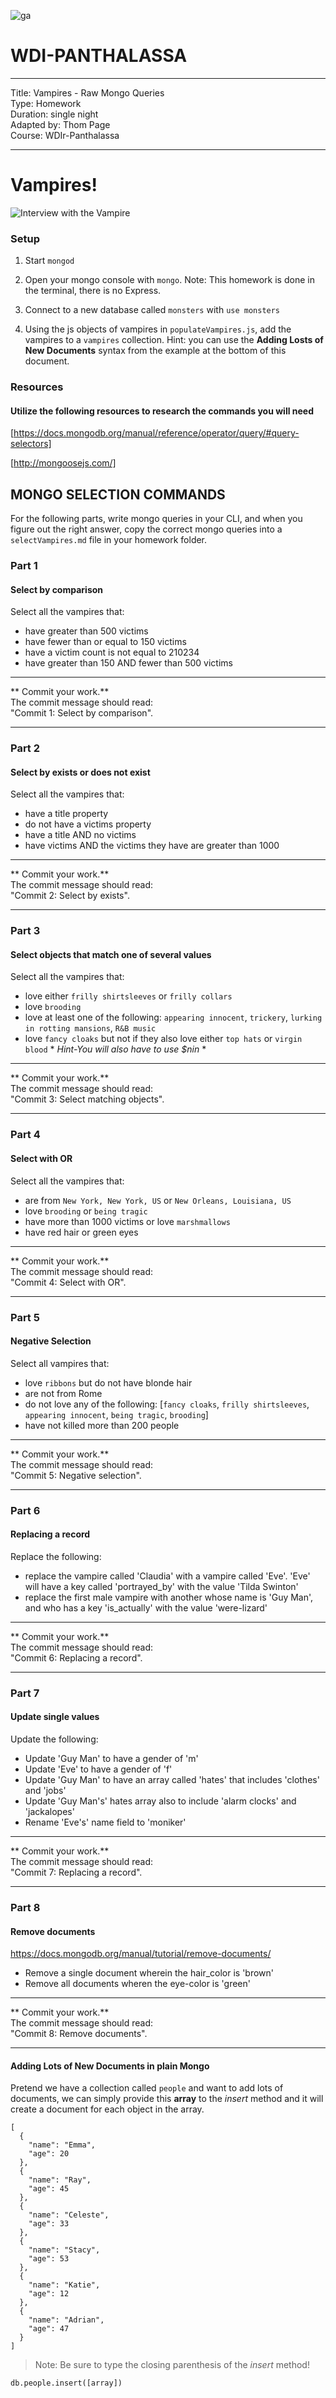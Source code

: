 ![ga](http://mobbook.generalassemb.ly/ga_cog.png)

# WDI-PANTHALASSA

---
Title: Vampires - Raw Mongo Queries<br>
Type: Homework<br>
Duration: single night<br>
Adapted by: Thom Page <br>
Course: WDIr-Panthalassa<br>

---

# Vampires!

![Interview with the Vampire](https://mischiefmanagedsite.files.wordpress.com/2014/05/3.gif)

### Setup

1. Start `mongod`

2. Open your mongo console with `mongo`. Note: This homework is done in the terminal, there is no Express.

3. Connect to a new database called `monsters` with `use monsters`

4. Using the js objects of vampires in `populateVampires.js`, add the vampires to a `vampires` collection. Hint: you can use the **Adding Losts of New Documents** syntax from the example at the bottom of this document.


### Resources

#### Utilize the following resources to research the commands you will need
[https://docs.mongodb.org/manual/reference/operator/query/#query-selectors]

[http://mongoosejs.com/]

## MONGO SELECTION COMMANDS


For the following parts, write mongo queries in your CLI, and when you figure out the right answer, copy the correct mongo queries into a `selectVampires.md` file in your homework folder.


### Part 1
#### Select by comparison

Select all the vampires that:

  - have greater than 500 victims
  - have fewer than or equal to 150 victims
  - have a victim count is not equal to 210234
  - have greater than 150 AND fewer than 500 victims
  
  <hr>
** Commit your work.** <br>
The commit message should read: <br> 
"Commit 1: Select by comparison".
<hr>

### Part 2
#### Select by exists or does not exist
Select all the vampires that:

  - have a title property
  - do not have a victims property
  - have a title AND no victims
  - have victims AND the victims they have are greater than 1000
  
<hr>
** Commit your work.** <br>
The commit message should read: <br> 
"Commit 2: Select by exists".
<hr>

### Part 3
#### Select objects that match one of several values
Select all the vampires that:

  - love either `frilly shirtsleeves` or `frilly collars`
  - love `brooding`
  - love at least one of the following: `appearing innocent`, `trickery`, `lurking in rotting mansions`, `R&B music`
  - love `fancy cloaks` but not if they also love either `top hats` or `virgin blood`
    \* *Hint-You will also have to use $nin* \*
    
<hr>
** Commit your work.** <br>
The commit message should read: <br> 
"Commit 3: Select matching objects".
<hr>

### Part 4
#### Select with OR
Select all the vampires that: 
 
  - are from `New York, New York, US` or `New Orleans, Louisiana, US`  
  - love `brooding` or `being tragic`  
  - have more than 1000 victims or love `marshmallows`  
  - have red hair or green eyes  
  
<hr>
** Commit your work.** <br>
The commit message should read: <br> 
"Commit 4: Select with OR".
<hr>

### Part 5
#### Negative Selection
Select all vampires that:  

  - love `ribbons` but do not have blonde hair  
  - are not from Rome  
  - do not love any of the following:
  [`fancy cloaks`, `frilly shirtsleeves`, `appearing innocent`, `being tragic`, `brooding`]  
  - have not killed more than 200 people
  
<hr>
** Commit your work.** <br>
The commit message should read: <br> 
"Commit 5: Negative selection".
<hr>  

### Part 6
#### Replacing a record
Replace the following:  

  - replace the vampire called 'Claudia' with a vampire called 'Eve'. 'Eve' will have a key called 'portrayed_by' with the value 'Tilda Swinton'  
  - replace the first male vampire with another whose name is 'Guy Man', and who has a key 'is_actually' with the value 'were-lizard'
  
<hr>
** Commit your work.** <br>
The commit message should read: <br> 
"Commit 6: Replacing a record".
<hr>  
  
### Part 7
#### Update single values
Update the following:

  - Update 'Guy Man' to have a gender of 'm'  
  - Update 'Eve' to have a gender of 'f'  
  - Update 'Guy Man' to have an array called 'hates' that includes 'clothes' and 'jobs'  
  - Update 'Guy Man's' hates array also to include 'alarm clocks' and 'jackalopes'
  - Rename 'Eve's' name field to 'moniker'
  
<hr>
** Commit your work.** <br>
The commit message should read: <br> 
"Commit 7: Replacing a record".
<hr> 
  
### Part 8
#### Remove documents
https://docs.mongodb.org/manual/tutorial/remove-documents/

  - Remove a single document wherein the hair_color is 'brown'
  - Remove all documents wheren the eye-color is 'green'
  
<hr>
** Commit your work.** <br>
The commit message should read: <br> 
"Commit 8: Remove documents".
<hr> 



#### Adding Lots of New Documents in plain Mongo

Pretend we have a collection called `people` and want to add lots of documents, we can simply provide this __array__ to the _insert_ method and it will create a document for each object in the array.

```
[
  {
    "name": "Emma",
    "age": 20
  },
  {
    "name": "Ray",
    "age": 45
  },
  {
    "name": "Celeste",
    "age": 33
  },
  {
    "name": "Stacy",
    "age": 53
  },
  {
    "name": "Katie",
    "age": 12
  },
  {
    "name": "Adrian",
    "age": 47
  }
]
```

> Note: Be sure to type the closing parenthesis of the _insert_ method!

`db.people.insert([array])`





